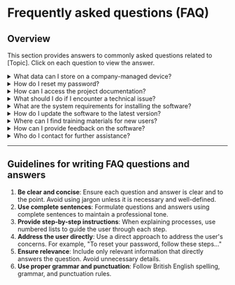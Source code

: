 # Frequently asked questions (FAQ)

## Overview

This section provides answers to commonly asked questions related to [Topic]. Click on each question to view the answer.

<details>
<summary>What data can I store on a company-managed device?</summary>

Company-managed devices are intended to facilitate development work and access company resources securely. Do not store production or live data on these devices.

</details>

<details>
<summary>How do I reset my password?</summary>

To reset your password, follow these steps:
1. Go to the login page and click on 'Forgot password'.
2. Enter your registered email address and click 'Submit'.
3. Check your email for a password reset link and click on it.
4. Enter a new password and confirm it.

</details>

<details>
<summary>How can I access the project documentation?</summary>

You can access the project documentation by navigating to the 'Documentation' section on our official website. Ensure you have the necessary permissions to view the documents.

</details>

<details>
<summary>What should I do if I encounter a technical issue?</summary>

If you encounter a technical issue, please follow these steps:
1. Check the FAQ section to see if your issue has already been addressed.
2. Refer to the troubleshooting guide in the project documentation.
3. If the issue persists, contact the support team with detailed information about the problem.

</details>

<details>
<summary>What are the system requirements for installing the software?</summary>

The minimum system requirements for installing the software are as follows:
- Operating system: Windows 10 or macOS 10.15
- Processor: Intel Core i5 or equivalent
- Memory: 8 GB RAM
- Storage: 500 GB available space

</details>

<details>
<summary>How do I update the software to the latest version?</summary>

To update the software to the latest version, follow these steps:
1. Open the software and go to the 'Help' menu.
2. Click on 'Check for updates'.
3. If an update is available, click 'Download and install'.
4. Follow the on-screen instructions to complete the update.

</details>

<details>
<summary>Where can I find training materials for new users?</summary>

Training materials for new users can be found in the 'Resources' section of our website. This includes user manuals, video tutorials, and quick start guides.

</details>

<details>
<summary>How can I provide feedback on the software?</summary>

To provide feedback on the software, navigate to the 'Feedback' section in the software or on our website. Fill in the feedback form with your comments and suggestions.

</details>

<details>
<summary>Who do I contact for further assistance?</summary>

For further assistance, please contact our support team via email at [support@example.com] or call our helpline at [phone number]. Ensure you provide detailed information about your query or issue.

</details>

---

## Guidelines for writing FAQ questions and answers

1. **Be clear and concise**: Ensure each question and answer is clear and to the point. Avoid using jargon unless it is necessary and well-defined.
2. **Use complete sentences**: Formulate questions and answers using complete sentences to maintain a professional tone.
3. **Provide step-by-step instructions**: When explaining processes, use numbered lists to guide the user through each step.
4. **Address the user directly**: Use a direct approach to address the user's concerns. For example, "To reset your password, follow these steps..."
5. **Ensure relevance**: Include only relevant information that directly answers the question. Avoid unnecessary details.
6. **Use proper grammar and punctuation**: Follow British English spelling, grammar, and punctuation rules.

